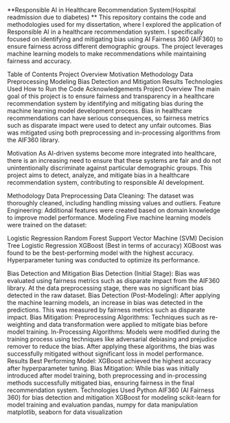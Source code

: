 
**Responsible AI in Healthcare Recommendation System(Hospital readmission due to diabetes)
**
This repository contains the code and methodologies used for my dissertation, where I explored the application of Responsible AI in a healthcare recommendation system. I specifically focused on identifying and mitigating bias using AI Fairness 360 (AIF360) to ensure fairness across different demographic groups. The project leverages machine learning models to make recommendations while maintaining fairness and accuracy.

Table of Contents
Project Overview
Motivation
Methodology
Data Preprocessing
Modeling
Bias Detection and Mitigation
Results
Technologies Used
How to Run the Code
Acknowledgements
Project Overview
The main goal of this project is to ensure fairness and transparency in a healthcare recommendation system by identifying and mitigating bias during the machine learning model development process. Bias in healthcare recommendations can have serious consequences, so fairness metrics such as disparate impact were used to detect any unfair outcomes. Bias was mitigated using both preprocessing and in-processing algorithms from the AIF360 library.

Motivation
As AI-driven systems become more integrated into healthcare, there is an increasing need to ensure that these systems are fair and do not unintentionally discriminate against particular demographic groups. This project aims to detect, analyze, and mitigate bias in a healthcare recommendation system, contributing to responsible AI development.

Methodology
Data Preprocessing
Data Cleaning: The dataset was thoroughly cleaned, including handling missing values and outliers.
Feature Engineering: Additional features were created based on domain knowledge to improve model performance.
Modeling
Five machine learning models were trained on the dataset:

Logistic Regression
Random Forest
Support Vector Machine (SVM)
Decision Tree
Logistic Regression
XGBoost (Best in terms of accuracy)
XGBoost was found to be the best-performing model with the highest accuracy. Hyperparameter tuning was conducted to optimize its performance.

Bias Detection and Mitigation
Bias Detection (Initial Stage):
Bias was evaluated using fairness metrics such as disparate impact from the AIF360 library. At the data preprocessing stage, there was no significant bias detected in the raw dataset.
Bias Detection (Post-Modeling):
After applying the machine learning models, an increase in bias was detected in the predictions. This was measured by fairness metrics such as disparate impact.
Bias Mitigation:
Preprocessing Algorithms: Techniques such as re-weighting and data transformation were applied to mitigate bias before model training.
In-Processing Algorithms: Models were modified during the training process using techniques like adversarial debiasing and prejudice remover to reduce the bias.
After applying these algorithms, the bias was successfully mitigated without significant loss in model performance.
Results
Best Performing Model: XGBoost achieved the highest accuracy after hyperparameter tuning.
Bias Mitigation: While bias was initially introduced after model training, both preprocessing and in-processing methods successfully mitigated bias, ensuring fairness in the final recommendation system.
Technologies Used
Python
AIF360 (AI Fairness 360) for bias detection and mitigation
XGBoost for modeling
scikit-learn for model training and evaluation
pandas, numpy for data manipulation
matplotlib, seaborn for data visualization
